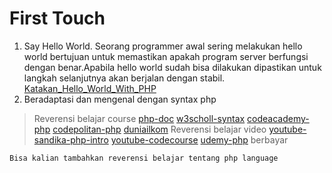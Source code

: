 # First Touch
1. Say Hello World.
Seorang programmer awal sering melakukan hello world bertujuan untuk memastikan apakah program server berfungsi dengan benar.Apabila hello world sudah bisa dilakukan dipastikan untuk langkah selanjutnya akan berjalan dengan stabil. [Katakan_Hello_World_With_PHP]()  
2. Beradaptasi dan mengenal dengan syntax php 
>Reverensi belajar course
[php-doc](https://www.php.net/docs.php)
[w3scholl-syntax](https://www.w3schools.com/php/php_syntax.asp)
[codeacademy-php](https://www.codecademy.com/learn/learn-php)
[codepolitan-php](https://www.codepolitan.com/interactive-coding/php)
[duniailkom](https://www.duniailkom.com/tutorial-belajar-php-dan-index-artikel-php/)
>Reverensi belajar video
[youtube-sandika-php-intro](https://www.youtube.com/watch?v=l1W2OwV5rgY)
[youtube-codecourse](https://www.youtube.com/watch?v=XKWqdp17BFo&list=PLfdtiltiRHWHjTPiFDRdTOPtSyYfz3iLW)
[udemy-php](https://www.udemy.com/topic/php/) berbayar
```
Bisa kalian tambahkan reverensi belajar tentang php language
```
